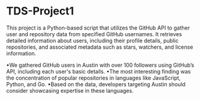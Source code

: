 # TDS-Project1
This project is a Python-based script that utilizes the GitHub API to gather user and repository data from specified GitHub usernames. It retrieves detailed information about users, including their profile details, public repositories, and associated metadata such as stars, watchers, and license information.

•We gathered GitHub users in Austin with over 100 followers using GitHub’s API, including each user's basic details.
•The most interesting finding was the concentration of popular repositories in languages like JavaScript, Python, and Go.
•Based on the data, developers targeting Austin should consider showcasing expertise in these languages.
